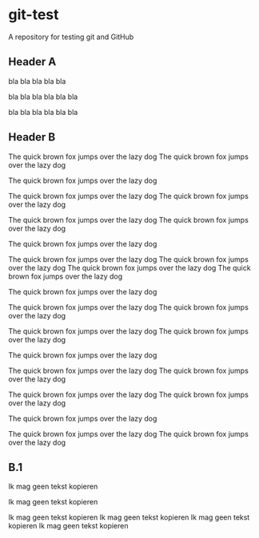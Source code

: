 # git-test
A repository for testing git and GitHub

## Header A

bla bla 
bla bla bla

bla bla bla
bla bla bla

bla bla bla
bla bla bla

## Header B

The quick brown fox jumps over the lazy dog
The quick brown fox jumps over the lazy dog

The quick brown fox jumps over the lazy dog

The quick brown fox jumps over the lazy dog
The quick brown fox jumps over the lazy dog

The quick brown fox jumps over the lazy dog
The quick brown fox jumps over the lazy dog

The quick brown fox jumps over the lazy dog

The quick brown fox jumps over the lazy dog
The quick brown fox jumps over the lazy dog
The quick brown fox jumps over the lazy dog
The quick brown fox jumps over the lazy dog

The quick brown fox jumps over the lazy dog

The quick brown fox jumps over the lazy dog
The quick brown fox jumps over the lazy dog

The quick brown fox jumps over the lazy dog
The quick brown fox jumps over the lazy dog

The quick brown fox jumps over the lazy dog

The quick brown fox jumps over the lazy dog
The quick brown fox jumps over the lazy dog

The quick brown fox jumps over the lazy dog
The quick brown fox jumps over the lazy dog

The quick brown fox jumps over the lazy dog

The quick brown fox jumps over the lazy dog
The quick brown fox jumps over the lazy dog

## B.1

Ik mag geen tekst kopieren

Ik mag geen tekst kopieren

Ik mag geen tekst kopieren
Ik mag geen tekst kopieren
Ik mag geen tekst kopieren
Ik mag geen tekst kopieren
